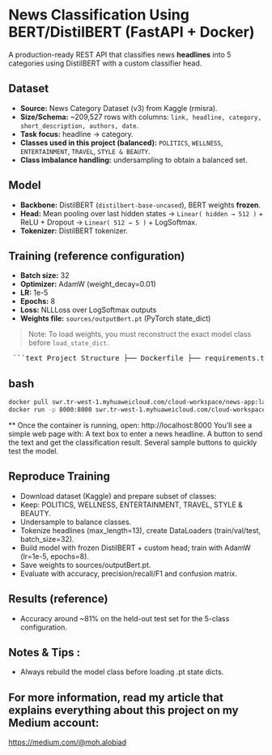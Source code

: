 # News Classification Using BERT/DistilBERT (FastAPI + Docker)

A production-ready REST API that classifies news **headlines** into 5 categories using  DistilBERT with a custom classifier head.

## Dataset
- **Source:** News Category Dataset (v3) from Kaggle (rmisra).
- **Size/Schema:** ~209,527 rows with columns: `link, headline, category, short_description, authors, date`.
- **Task focus:** headline → category.
- **Classes used in this project (balanced):** `POLITICS`, `WELLNESS`, `ENTERTAINMENT`, `TRAVEL`, `STYLE & BEAUTY`.
- **Class imbalance handling:** undersampling to obtain a balanced set.

## Model
- **Backbone:** DistilBERT (`distilbert-base-uncased`), BERT weights **frozen**.
- **Head:** Mean pooling over last hidden states → `Linear( hidden → 512 )` + ReLU + Dropout → `Linear( 512 → 5 )` + LogSoftmax.
- **Tokenizer:** DistilBERT tokenizer.

## Training (reference configuration)
- **Batch size:** 32  
- **Optimizer:** AdamW (weight_decay=0.01)  
- **LR:** 1e-5  
- **Epochs:** 8  
- **Loss:** NLLLoss over LogSoftmax outputs  
- **Weights file:** `sources/outputBert.pt` (PyTorch state_dict)

> Note: To load weights, you must reconstruct the exact model class before `load_state_dict`.

<pre> ```text Project Structure ├── Dockerfile ├── requirements.txt ├── index.html ├── News.py # FastAPI app ├── news_classification_distilbert.py # Training / eval code ├── sources/ ├── outputBert.pt # Trained weights ├── english_stopwords.txt ├── downloadedBertModel/ │ ├── vocab.txt │ ├── tokenizer_config.json │ ├── special_tokens_map.json │ ├── model.safetensors │ └── config.json ``` </pre> 
## bash

```bash
docker pull swr.tr-west-1.myhuaweicloud.com/cloud-workspace/news-app:latest
docker run -p 8000:8000 swr.tr-west-1.myhuaweicloud.com/cloud-workspace/news-app:latest
```
** Once the container is running, open:
http://localhost:8000
You’ll see a simple web page with:
A text box to enter a news headline.
A button to send the text and get the classification result.
Several sample buttons to quickly test the model.

## Reproduce Training
- Download dataset (Kaggle) and prepare subset of classes:
- Keep: POLITICS, WELLNESS, ENTERTAINMENT, TRAVEL, STYLE & BEAUTY.
- Undersample to balance classes.
- Tokenize headlines (max_length=13), create DataLoaders (train/val/test, batch_size=32).
- Build model with frozen DistilBERT + custom head; train with AdamW (lr=1e-5, epochs=8).
- Save weights to sources/outputBert.pt.
- Evaluate with accuracy, precision/recall/F1 and confusion matrix.

## Results (reference)
- Accuracy around ~81% on the held-out test set for the 5-class configuration.
  
## Notes & Tips :
- Always rebuild the model class before loading .pt state dicts.

## For more information, read my article that explains everything about this project on my Medium account:
https://medium.com/@moh.alobiad
